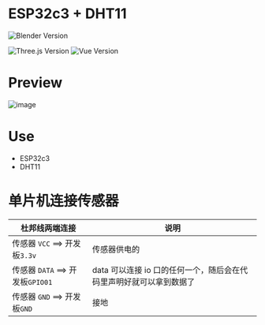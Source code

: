 # ESP32c3 + DHT11

![Blender Version](https://img.shields.io/badge/macOS-Sonoma14.4.1-green)

![Three.js Version](https://img.shields.io/badge/Vscode-编辑器-orange)
![Vue Version](https://img.shields.io/badge/PlatformIO_IDE-插件-blue)



# Preview

![image](https://github.com/user-attachments/assets/6fd64480-e491-4d7f-ae06-23253e6cbde0)

# Use

- ESP32c3
- DHT11

# 单片机连接传感器

| 杜邦线两端连接                   | 说明                                                                |
| -------------------------------- | ------------------------------------------------------------------- |
| 传感器 `VCC` ==> 开发板`3.3v`    | 传感器供电的                                                        |
| 传感器 `DATA` ==> 开发板`GPIO01` | data 可以连接 io 口的任何一个，随后会在代码里声明好就可以拿到数据了 |
| 传感器 `GND` ==> 开发板`GND`     | 接地                                                                |
